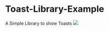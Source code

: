 # Toast-Library-Example
A Simple Library to show Toasts
[![](https://jitpack.io/v/Pran-28/Toast-Library-Example.svg)](https://jitpack.io/#Pran-28/Toast-Library-Example)
